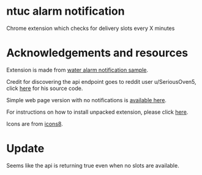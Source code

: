 # ntuc alarm notification
Chrome extension which checks for delivery slots every X minutes  

# Acknowledgements and resources
Extension is made from [water alarm notification sample](https://developer.chrome.com/extensions/examples/api/water_alarm_notification.zip).  

Credit for discovering the api endpoint goes to reddit user u/SeriousOven5, click [here](https://www.reddit.com/r/singapore/comments/g4l46k/i_built_a_bot_to_alert_myself_for_supermarket/) for his source code.  

Simple web page version with no notifications is [available here](https://codepen.io/helloCaptMomo/pen/QWjQdRy).  

For instructions on how to install unpacked extension, please click [here](https://stackoverflow.com/questions/24577024/install-chrome-extension-not-in-the-store).

Icons are from [icons8](https://icons8.com/).  
  
# Update

Seems like the api is returning true even when no slots are available.

